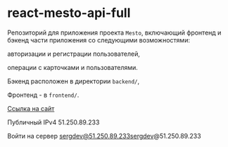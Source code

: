# react-mesto-api-full

Репозиторий для приложения проекта `Mesto`, включающий фронтенд и бэкенд части приложения со следующими возможностями:

авторизации и регистрации пользователей,

 операции с карточками и пользователями.

Бэкенд расположен в директории `backend/`,

Фронтенд - в `frontend/`.

[Ссылка на сайт](https://front-szh.students.nomorepartiesxyz.ru)

Публичный IPv4 51.250.89.233

Войти на сервер sergdev@51.250.89.233sergdev@51.250.89.233
